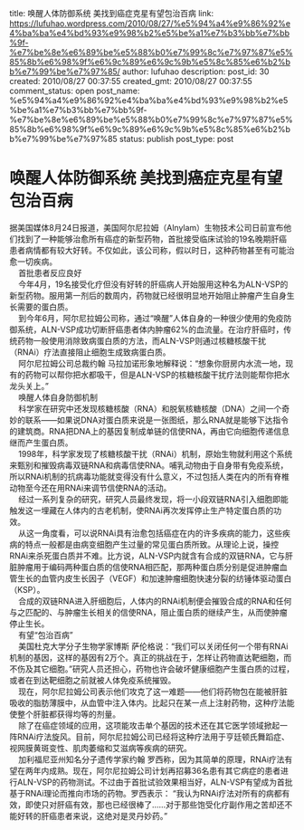 title: 唤醒人体防御系统 美找到癌症克星有望包治百病
link: https://lufuhao.wordpress.com/2010/08/27/%e5%94%a4%e9%86%92%e4%ba%ba%e4%bd%93%e9%98%b2%e5%be%a1%e7%b3%bb%e7%bb%9f-%e7%be%8e%e6%89%be%e5%88%b0%e7%99%8c%e7%97%87%e5%85%8b%e6%98%9f%e6%9c%89%e6%9c%9b%e5%8c%85%e6%b2%bb%e7%99%be%e7%97%85/
author: lufuhao
description: 
post_id: 30
created: 2010/08/27 00:37:55
created_gmt: 2010/08/27 00:37:55
comment_status: open
post_name: %e5%94%a4%e9%86%92%e4%ba%ba%e4%bd%93%e9%98%b2%e5%be%a1%e7%b3%bb%e7%bb%9f-%e7%be%8e%e6%89%be%e5%88%b0%e7%99%8c%e7%97%87%e5%85%8b%e6%98%9f%e6%9c%89%e6%9c%9b%e5%8c%85%e6%b2%bb%e7%99%be%e7%97%85
status: publish
post_type: post

# 唤醒人体防御系统 美找到癌症克星有望包治百病

据美国媒体8月24日报道，美国阿尔尼拉姆（Alnylam）生物技术公司日前宣布他们找到了一种能够治愈所有癌症的新型药物，首批接受临床试验的19名晚期肝癌患者病情都有较大好转。不仅如此，该公司称，假以时日，这种药物甚至有可能治愈一切疾病。  
    首批患者反应良好  
    今年4月，19名接受化疗但没有好转的肝癌病人开始服用这种名为ALN-VSP的新型药物。服用第一剂后的数周内，药物就已经很明显地开始阻止肿瘤产生自身生长需要的蛋白质。  
    到今年6月，阿尔尼拉姆公司称，通过“唤醒”人体自身的一种很少使用的免疫防御系统，ALN-VSP成功切断肝癌患者体内肿瘤62%的血流量。在治疗肝癌时，传统药物一般使用消除致病蛋白质的方法，而ALN-VSP则通过核糖核酸干扰（RNAi）疗法直接阻止细胞生成致病蛋白质。  
    阿尔尼拉姆公司总裁约翰 马拉加诺形象地解释说：“想象你厨房内水流一地，现有的药物可以帮你把水都吸干，但是ALN-VSP的核糖核酸干扰疗法则能帮你把水龙头关上。”  
    唤醒人体自身防御机制  
    科学家在研究中还发现核糖核酸（RNA）和脱氧核糖核酸（DNA）之间一个奇妙的联系——如果说DNA对蛋白质来说是一张图纸，那么RNA就是能够下达指令的建筑商。RNA把DNA上的基因复制成单链的信使RNA，再由它向细胞传递信息继而产生蛋白质。  
    1998年，科学家发现了核糖核酸干扰（RNAi）机制，原始生物就利用这个系统来甄别和摧毁病毒双链RNA和病毒信使RNA。哺乳动物由于自身带有免疫系统，所以RNAi机制的抗病毒功能就变得没有什么意义，不过包括人类在内的所有脊椎动物至今还在用RNAi来调节信使RNA的活动。  
    经过一系列复杂的研究，研究人员最终发现，将一小段双链RNA引入细胞即能触发这一埋藏在人体内的古老机制，使RNAi再次发挥停止生产特定蛋白质的功效。  
    从这一角度看，可以说RNAi具有治愈包括癌症在内的许多疾病的能力，这些疾病的特点一般都是由病变细胞产生过量的常见蛋白质所致。从理论上说，操控 RNAi来杀死蛋白质并不难。比方说，ALN-VSP内就含有合成的双链RNA，它与肝脏肿瘤用于编码两种蛋白质的信使RNA相匹配，那两种蛋白质分别是促进肿瘤血管生长的血管内皮生长因子（VEGF）和加速肿瘤细胞快速分裂的纺锤体驱动蛋白（KSP）。  
    合成的双链RNA进入肝细胞后，人体内的RNAi机制便会摧毁合成的RNA和任何与之匹配的、与肿瘤生长相关的信使RNA，阻止蛋白质的继续产生，从而使肿瘤停止生长。  
    有望“包治百病”  
    美国杜克大学分子生物学家博斯 萨伦格说：“我们可以关闭任何一个带有RNAi机制的基因，这样的基因有2万个。真正的挑战在于，怎样让药物直达靶细胞，而不伤及其它细胞。”研究人员还担心，药物也许会破坏健康细胞产生蛋白质的过程，或者在到达靶细胞之前就被人体免疫系统摧毁。  
    现在，阿尔尼拉姆公司表示他们攻克了这一难题——他们将药物包在能被肝脏吸收的脂肪薄膜中，从血管中注入体内。比起只在某一点上注射药物，这种疗法能使整个肝脏都获得均等的剂量。  
    除了在癌症领域的应用，这项能攻击单个基因的技术还在其它医学领域掀起一阵RNAi疗法旋风。目前，阿尔尼拉姆公司已经将这种疗法用于亨廷顿氏舞蹈症、视网膜黄斑变性、肌肉萎缩和艾滋病等疾病的研究。  
    加利福尼亚州知名分子遗传学家约翰 罗西称，因为其简单的原理，RNAi疗法有望在两年内成熟。现在，阿尔尼拉姆公司计划再招募36名患有其它病症的患者进行ALN-VSP的药物测试。不过由于首批试验效果相当好，ALN-VSP有望成为首批基于RNAi理论而推向市场的药物。罗西表示： “我认为RNAi疗法对所有的病都有效，即使只对肝癌有效，那也已经很棒了……对于那些饱受化疗副作用之苦却还不能好转的肝癌患者来说，这绝对是灵丹妙药。”